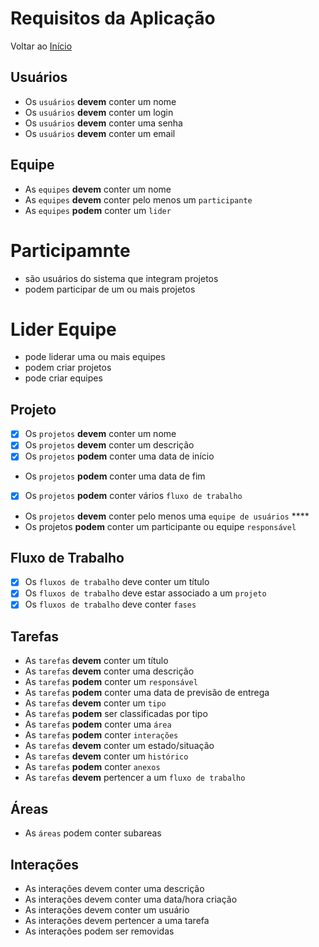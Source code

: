 # Requisitos da Aplicação

Voltar ao [Início](../Readme.md) 

## Usuários
- Os `usuários` **devem** conter um nome
- Os `usuários` **devem** conter um login
- Os `usuários` **devem** conter uma senha
- Os `usuários` **devem** conter um email


## Equipe
- As `equipes` **devem** conter um nome
- As `equipes` **devem** conter pelo menos um `participante`
- As `equipes` **podem** conter um `lider`

# Participamnte
- são usuários do sistema que integram projetos
- podem participar de um ou mais projetos

# Lider Equipe
- pode liderar uma ou mais equipes
- podem criar projetos
- pode criar equipes

## Projeto
- [x] Os `projetos` **devem** conter um nome
- [x] Os `projetos` **devem** conter um descrição
- [x] Os `projetos` **podem** conter uma data de início
- Os `projetos` **podem** conter uma data de fim
- [x] Os `projetos` **podem** conter vários `fluxo de trabalho`
- Os `projetos` **devem** conter pelo menos uma `equipe de usuários` ****
- Os projetos **podem** conter um participante ou equipe `responsável`

## Fluxo de Trabalho
- [x] Os `fluxos de trabalho` deve conter um título
- [x] Os `fluxos de trabalho` deve estar associado a um `projeto`
- [x] Os `fluxos de trabalho` deve conter `fases`

## Tarefas

- As `tarefas` **devem** conter um título
- As `tarefas` **devem** conter uma descrição
- As `tarefas` **podem** conter um `responsável`
- As `tarefas` **podem** conter uma data de previsão de entrega
- As `tarefas` **devem** conter um `tipo`
- As `tarefas` **podem** ser classificadas por tipo
- As `tarefas` **podem** conter uma `área`
- As `tarefas` **podem** conter `interações`
- As `tarefas` **devem** conter um estado/situação
- As `tarefas` **devem** conter um `histórico`
- As `tarefas` **podem** conter `anexos`
- As `tarefas` **devem** pertencer a um `fluxo de trabalho`

## Áreas
- As `áreas` podem conter subareas

## Interações

- As interações devem conter uma descrição
- As interações devem conter uma data/hora criação
- As interações devem conter um usuário
- As interações devem pertencer a uma tarefa
- As interações podem ser removidas

